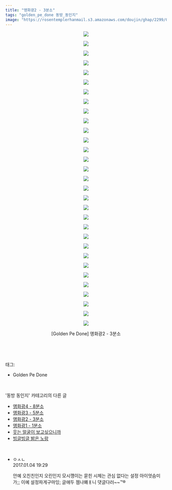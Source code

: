 ```yaml
---
title: "앵화광2 - 3분소"
tags: "golden_pe_done 동방_동인지"
image: "https://rosentemplerhanmail.s3.amazonaws.com/doujin/ghap/2299/001.jpg"
---
```

<div class="article">
<p style="text-align: center; clear: none; float: none;"><img src="{{ site.imgserver11 }}/ghap/2299/001.jpg"/></p>
<p style="text-align: center; clear: none; float: none;"><img src="{{ site.imgserver11 }}/ghap/2299/002.jpg"/></p>
<p style="text-align: center; clear: none; float: none;"><img src="{{ site.imgserver11 }}/ghap/2299/003.jpg"/></p>
<p style="text-align: center; clear: none; float: none;"><img src="{{ site.imgserver11 }}/ghap/2299/004.jpg"/></p>
<p style="text-align: center; clear: none; float: none;"><img src="{{ site.imgserver11 }}/ghap/2299/005.jpg"/></p>
<p style="text-align: center; clear: none; float: none;"><img src="{{ site.imgserver11 }}/ghap/2299/006.jpg"/></p>
<p style="text-align: center; clear: none; float: none;"><img src="{{ site.imgserver11 }}/ghap/2299/007.jpg"/></p>
<p style="text-align: center; clear: none; float: none;"><img src="{{ site.imgserver11 }}/ghap/2299/008.jpg"/></p>
<p style="text-align: center; clear: none; float: none;"><img src="{{ site.imgserver11 }}/ghap/2299/009.jpg"/></p>
<p style="text-align: center; clear: none; float: none;"><img src="{{ site.imgserver11 }}/ghap/2299/010.jpg"/></p>
<p style="text-align: center; clear: none; float: none;"><img src="{{ site.imgserver11 }}/ghap/2299/011.jpg"/></p>
<p style="text-align: center; clear: none; float: none;"><img src="{{ site.imgserver11 }}/ghap/2299/012.jpg"/></p>
<p style="text-align: center; clear: none; float: none;"><img src="{{ site.imgserver11 }}/ghap/2299/013.jpg"/></p>
<p style="text-align: center; clear: none; float: none;"><img src="{{ site.imgserver11 }}/ghap/2299/014.jpg"/></p>
<p style="text-align: center; clear: none; float: none;"><img src="{{ site.imgserver11 }}/ghap/2299/015.jpg"/></p>
<p style="text-align: center; clear: none; float: none;"><img src="{{ site.imgserver11 }}/ghap/2299/016.jpg"/></p>
<p style="text-align: center; clear: none; float: none;"><img src="{{ site.imgserver11 }}/ghap/2299/017.jpg"/></p>
<p style="text-align: center; clear: none; float: none;"><img src="{{ site.imgserver11 }}/ghap/2299/018.jpg"/></p>
<p style="text-align: center; clear: none; float: none;"><img src="{{ site.imgserver11 }}/ghap/2299/019.jpg"/></p>
<p style="text-align: center; clear: none; float: none;"><img src="{{ site.imgserver11 }}/ghap/2299/020.jpg"/></p>
<p style="text-align: center; clear: none; float: none;"><img src="{{ site.imgserver11 }}/ghap/2299/021.jpg"/></p>
<p style="text-align: center; clear: none; float: none;"><img src="{{ site.imgserver11 }}/ghap/2299/022.jpg"/></p>
<p style="text-align: center; clear: none; float: none;"><img src="{{ site.imgserver11 }}/ghap/2299/023.jpg"/></p>
<p style="text-align: center; clear: none; float: none;"><img src="{{ site.imgserver11 }}/ghap/2299/024.jpg"/></p>
<p style="text-align: center; clear: none; float: none;"><img src="{{ site.imgserver11 }}/ghap/2299/025.jpg"/></p>
<p style="text-align: center; clear: none; float: none;"><img src="{{ site.imgserver11 }}/ghap/2299/026.jpg"/></p>
<p style="text-align: center; clear: none; float: none;"><img src="{{ site.imgserver11 }}/ghap/2299/027.jpg"/></p>
<p style="text-align: center; clear: none; float: none;"><img src="{{ site.imgserver11 }}/ghap/2299/028.jpg"/></p>
<p style="text-align: center; clear: none; float: none;"><img src="{{ site.imgserver11 }}/ghap/2299/029.jpg"/></p>
<p style="text-align: center; clear: none; float: none;"><img src="{{ site.imgserver11 }}/ghap/2299/030.jpg"/></p>
<p style="text-align: center; clear: none; float: none;"><img src="{{ site.imgserver11 }}/ghap/2299/031.jpg"/></p>
<p style="text-align: center; clear: none; float: none;">[Golden Pe Done] 앵화광2 - 3분소</p>
<p><br/></p>
</div><br/>
<div class="tagTrail">
<p>태그: </p>
<ul>
<li>Golden Pe Done</li>
</ul>
</div><br/>
<div class="another">
<p>'동방 동인지' 카테고리의 다른 글</p>
<ul>
<li><a href="/ghap_2301">앵화광4 - 8분소</a></li>
<li><a href="/ghap_2300">앵화광3 - 5분소</a></li>
<li><a href="/ghap_2299">앵화광2 - 3분소</a></li>
<li><a href="/ghap_2298">앵화광1 - 1분소</a></li>
<li><a href="/ghap_2297">웃는 얼굴이 보고싶으니까</a></li>
<li><a href="/ghap_2296">빙글빙글 밝은 노랑</a></li>
</ul>
</div><br/>
<div class="cb_module cb_fluid">
<div class="cb_wrt cb_profile">
<div class="comment">
<ul>
<li class="cb_thumb_off" id="comment14883143">
<div class="cb_comment_area">
<div class="cb_info_area">
<div class="cb_section">
<span class="cb_nick_name">ㅇㅅㄴ</span>
</div>
<div class="cb_section">
<span class="cb_date">2017.01.04 19:29 </span>
</div>
</div>
<div class="cb_dsc_comment">
<p class="cb_dsc">
											안예 오친친인지 오린인지 모시깽이는 묻힌 시체는 관심 없다는 설정 아이엇슴미가;; 이예 설정파게구마잉; 글애두 젬나봬ㅐ니 댓글다러~~™®
										</p>
</div>
</div></li>
</ul>
</div>
</div><!-- commentList close -->
</div><br/>
